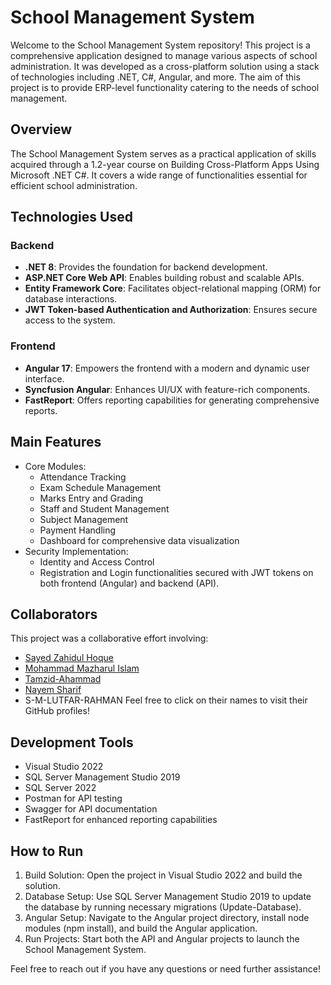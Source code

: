 # School Management System

Welcome to the School Management System repository! This project is a comprehensive application designed to manage various aspects of school administration. It was developed as a cross-platform solution using a stack of technologies including .NET, C#, Angular, and more. The aim of this project is to provide ERP-level functionality catering to the needs of school management.

## Overview

The School Management System serves as a practical application of skills acquired through a 1.2-year course on Building Cross-Platform Apps Using Microsoft .NET C#. It covers a wide range of functionalities essential for efficient school administration.

## Technologies Used

### Backend
- **.NET 8**: Provides the foundation for backend development.
- **ASP.NET Core Web API**: Enables building robust and scalable APIs.
- **Entity Framework Core**: Facilitates object-relational mapping (ORM) for database interactions.
- **JWT Token-based Authentication and Authorization**: Ensures secure access to the system.

### Frontend
- **Angular 17**: Empowers the frontend with a modern and dynamic user interface.
- **Syncfusion Angular**: Enhances UI/UX with feature-rich components.
- **FastReport**: Offers reporting capabilities for generating comprehensive reports.

## Main Features

- Core Modules:
  - Attendance Tracking
  - Exam Schedule Management
  - Marks Entry and Grading
  - Staff and Student Management
  - Subject Management
  - Payment Handling
  - Dashboard for comprehensive data visualization
- Security Implementation:
  - Identity and Access Control
  - Registration and Login functionalities secured with JWT tokens on both frontend (Angular) and backend (API).

## Collaborators

This project was a collaborative effort involving:

- [Sayed Zahidul Hoque](https://github.com/ProgZahidul)
- [Mohammad Mazharul Islam](https://github.com/Mazharul-DotnetDev)
- [Tamzid-Ahammad](https://github.com/Tamzid-Ahammad)
- [Nayem Sharif](https://github.com/Coder-Nayem)
- S-M-LUTFAR-RAHMAN
Feel free to click on their names to visit their GitHub profiles!

## Development Tools

- Visual Studio 2022
- SQL Server Management Studio 2019
- SQL Server 2022
- Postman for API testing
- Swagger for API documentation
- FastReport for enhanced reporting capabilities

## How to Run

1. Build Solution: Open the project in Visual Studio 2022 and build the solution.
2. Database Setup: Use SQL Server Management Studio 2019 to update the database by running necessary migrations (Update-Database).
3. Angular Setup: Navigate to the Angular project directory, install node modules (npm install), and build the Angular application.
4. Run Projects: Start both the API and Angular projects to launch the School Management System.

Feel free to reach out if you have any questions or need further assistance!

